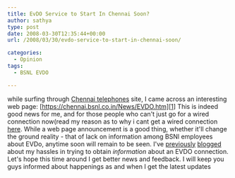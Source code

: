 ```yaml
---
title: EvDO Service to Start In Chennai Soon?
author: sathya
type: post
date: 2008-03-30T12:35:44+00:00
url: /2008/03/30/evdo-service-to-start-in-chennai-soon/

categories:
  - Opinion
tags:
  - BSNL EVDO

---
```

while surfing through [Chennai telephones](https://chennai.bsnl.co.in) site, I came across an interesting web page: [https://chennai.bsnl.co.in/News/EVDO.htm][1] This is indeed good news for me, and for those people who can't just go for a wired connection now(read my reason as to why i cant get a wired connection [here](https://sathyabh.at/2008/01/19/my-laptop-chronicles-obtainingor-trying-to-obtain-a-bsnl-evdo-connection-part-1/). While a web page announcement is a good thing, whether it'll change the ground reality - that of lack on information among BSNl employees about EVDo, anytime soon will remain to be seen. I've [previously](https://sathyabh.at/2008/01/19/my-laptop-chronicles-obtainingor-trying-to-obtain-a-bsnl-evdo-connection-part-1/) [blogged](https://sathyabh.at/2008/02/17/of-handling-multiple-projects-and-failed-evdo-connections/) about my hassles in trying to obtain *information* about an EVDO connection. Let's hope this time around I get better news and feedback. I will keep you guys informed about happenings as and when I get the latest updates

 [1]: https://chennai.bsnl.co.in/News/EVDO.htm "https://chennai.bsnl.co.in/News/EVDO.htm"
